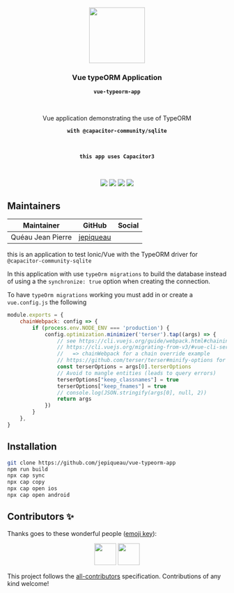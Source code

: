 <p align="center"><br><img src="https://user-images.githubusercontent.com/236501/85893648-1c92e880-b7a8-11ea-926d-95355b8175c7.png" width="128" height="128" /></p>
<h3 align="center">Vue typeORM Application</h3>
<p align="center"><strong><code>vue-typeorm-app</code></strong></p>
<br>
<p align="center">Vue application demonstrating the use of TypeORM</p>
<p align="center"><strong><code>with @capacitor-community/sqlite</code></strong></p>
<br>
<p align="center"><strong><code>this app uses Capacitor3</code></strong></p>
<br>
<p align="center">
  <img src="https://img.shields.io/maintenance/yes/2022?style=flat-square" />
  <a href="https://github.com/jepiqueau/vue-typeorm-app"><img src="https://img.shields.io/github/license/jepiqueau/vue-typeorm-app?style=flat-square" /></a>
  <a href="https://github.com/jepiqueau/vue-typeorm-app"><img src="https://img.shields.io/github/package-json/v/jepiqueau/vue-typeorm-app/master?style=flat-square" /></a>
<!-- ALL-CONTRIBUTORS-BADGE:START - Do not remove or modify this section -->
<a href="#contributors-"><img src="https://img.shields.io/badge/all%20contributors-2-orange?style=flat-square" /></a>
<!-- ALL-CONTRIBUTORS-BADGE:END -->
</p>

## Maintainers

| Maintainer        | GitHub                                    | Social |
| ----------------- | ----------------------------------------- | ------ |
| Quéau Jean Pierre | [jepiqueau](https://github.com/jepiqueau) |        |


this is an application to test Ionic/Vue with the TypeORM driver for `@capacitor-community-sqlite` 

In this application with use `typeOrm migrations` to build the database instead of using a the `synchronize: true` option when creating the connection.

To have `typeOrm migrations` working you must add in or create a `vue.config.js` the following

```js
module.exports = {
	chainWebpack: config => {
		if (process.env.NODE_ENV === 'production') {
			config.optimization.minimizer('terser').tap((args) => {
				// see https://cli.vuejs.org/guide/webpack.html#chaining-advanced
				// https://cli.vuejs.org/migrating-from-v3/#vue-cli-service
				//   => chainWebpack for a chain override example
				// https://github.com/terser/terser#minify-options for terser options
				const terserOptions = args[0].terserOptions
				// Avoid to mangle entities (leads to query errors)
				terserOptions["keep_classnames"] = true
				terserOptions["keep_fnames"] = true
				// console.log(JSON.stringify(args[0], null, 2))
				return args
			})
		}
	},
}

```

## Installation

```bash
git clone https://github.com/jepiqueau/vue-typeorm-app
npm run build
npx cap sync
npx cap copy
npx cap open ios
npx cap open android
```

## Contributors ✨

Thanks goes to these wonderful people ([emoji key](https://allcontributors.org/docs/en/emoji-key)):

<!-- ALL-CONTRIBUTORS-LIST:START - Do not remove or modify this section -->
<!-- prettier-ignore-start -->
<!-- markdownlint-disable -->
<p align="center">
  <a href="https://github.com/jepiqueau"><img src="https://avatars3.githubusercontent.com/u/16580653?v=4" width="50" height="50" /></a>
  <a href="https://github.com/DawidWetzler"><img src="https://avatars.githubusercontent.com/u/49675685?v=4" width="50" height="50" /></a>
</p>

<!-- markdownlint-enable -->
<!-- prettier-ignore-end -->

<!-- ALL-CONTRIBUTORS-LIST:END -->

This project follows the [all-contributors](https://github.com/all-contributors/all-contributors) specification. Contributions of any kind welcome!

